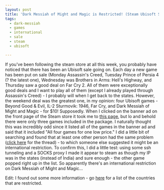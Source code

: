 ```yaml
---
layout: post
title: 'Dark Messiah of Might and Magic is Restricted! (Steam Ubisoft Sales)'
tags:
  - dark-messiah
  - games
  - international
  - sale
  - steam
  - ubisoft

---
```


If you've been following the steam store at all this week, you probably have noticed that there has been an Ubisoft sale going on.  Each day a new game has been put on sale (Monday Assassin's Creed, Tuesday Prince of Persia 4 (? the latest one), Wednesday was Brothers in Arms: Hell's Highway, and Thursday saw a good deal on Far Cry 2.  All of them were exceptionally good deals and I want to play all of them (except I already played through Assassin's Creed) - I probably will when I get back to the states.  However, the weekend deal was the greatest one, in my opinion:  four Ubisoft games - Beyond Good & Evil, IL-2 Sturmovik: 1946, Far Cry, and Dark Messiah of Might and Magic - for $10!  Supposedly.
When I clicked on the banner ad on the front page of the Steam store it took me to <a href="http://store.steampowered.com/sub/1511/">this page</a>, but lo and behold there were only three games included in the package.  I naturally thought this was incredibly odd since it listed all of the games in the banner ad and said that it included "All four games for one low price."  I did a little bit of searching and found that at least one other person had the same problem (<a href="http://www.evilavatar.com/forums/showthread.php?p=1734362#post1734362">click here</a> for the thread) - to which someone else suggested it might be an international restriction.  To confirm this, I did a little test:  using some ssh tunneling and a SOCKS proxy I made it appear to steam as though my IP was in the states (instead of India) and sure enough - the other game popped right up in the list.  So apparently there's an international restriction on Dark Messiah of Might and Magic...

Edit: I found out some more information - go <a href="http://palgn.com.au/viewtopic.php?p=546097&sid=017b55a59efc133728165ce075a16a96">here</a> for a list of the countries that are restricted.
